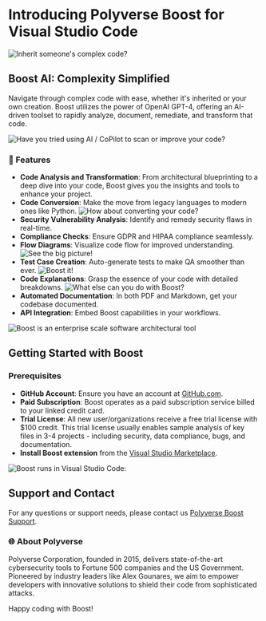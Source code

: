 # Introducing Polyverse Boost for Visual Studio Code

![Inherit someone's complex code?](https://polyverse.com/cdn/shop/files/Screenshot_2023-07-26_at_6.44.33_PM.jpg?v=1690422289&width=500)

## Boost AI: Complexity Simplified 

Navigate through complex code with ease, whether it's inherited or your own creation. Boost utilizes the power of OpenAI GPT-4, offering an AI-driven toolset to rapidly analyze, document, remediate, and transform that code.

![Have you tried using AI / CoPilot to scan or improve your code?](https://polyverse.com/cdn/shop/files/Screenshot_2023-07-26_at_6.59.10_PM.jpg?v=1690423177&width=500)

### 🚀 Features

- **Code Analysis and Transformation**: From architectural blueprinting to a deep dive into your code, Boost gives you the insights and tools to enhance your project.
- **Code Conversion**: Make the move from legacy languages to modern ones like Python.
![How about converting your code?](https://polyverse.com/cdn/shop/files/Screenshot_2023-07-25_at_6.23.26_PM.jpg?v=1690334653&width=500)
- **Security Vulnerability Analysis**: Identify and remedy security flaws in real-time.
- **Compliance Checks**: Ensure GDPR and HIPAA compliance seamlessly.
- **Flow Diagrams**: Visualize code flow for improved understanding.
![See the big picture!](https://polyverse.com/cdn/shop/files/Screenshot_2023-07-25_at_6.03.14_PM.jpg?v=1690333418&width=500)
- **Test Case Creation**: Auto-generate tests to make QA smoother than ever.
![Boost it!](https://polyverse.com/cdn/shop/files/Screenshot_2023-07-26_at_7.04.41_PM.jpg?v=1690423502&width=500)
- **Code Explanations**: Grasp the essence of your code with detailed breakdowns.
![What else can you do with Boost?](https://polyverse.com/cdn/shop/files/Screenshot_2023-07-26_at_6.07.06_PM.jpg?v=1690420431&width=500)
- **Automated Documentation**: In both PDF and Markdown, get your codebase documented.
- **API Integration**: Embed Boost capabilities in your workflows.

![Boost is an enterprise scale software architectural tool](https://polyverse.com/cdn/shop/files/Screenshot_2023-07-27_at_2.03.18_PM.jpg?v=1690491818&width=500)

## Getting Started with Boost

### Prerequisites
- **GitHub Account**: Ensure you have an account at [GitHub.com](https://GitHub.com).
- **Paid Subscription**: Boost operates as a paid subscription service billed to your linked credit card.
- **Trial License**: All new user/organizations receive a free trial license with $100 credit. This trial license usually enables sample analysis of key files in 3-4 projects - including security, data compliance, bugs, and documentation.
- **Install Boost extension** from the [Visual Studio Marketplace](https://marketplace.visualstudio.com/items?itemName=PolyverseCorporation.polyverse-boost-notebook).

![Boost runs in Visual Studio Code:](https://polyverse.com/cdn/shop/files/Screenshot_2023-07-26_at_6.15.32_PM.jpg?v=1690420550&width=500)

## Support and Contact

For any questions or support needs, please contact us [Polyverse Boost Support](https://polyverse.com/pages/boost-customer-feedback).

### 🌐 About Polyverse

Polyverse Corporation, founded in 2015, delivers state-of-the-art cybersecurity tools to Fortune 500 companies and the US Government. Pioneered by industry leaders like Alex Gounares, we aim to empower developers with innovative solutions to shield their code from sophisticated attacks.

Happy coding with Boost!
